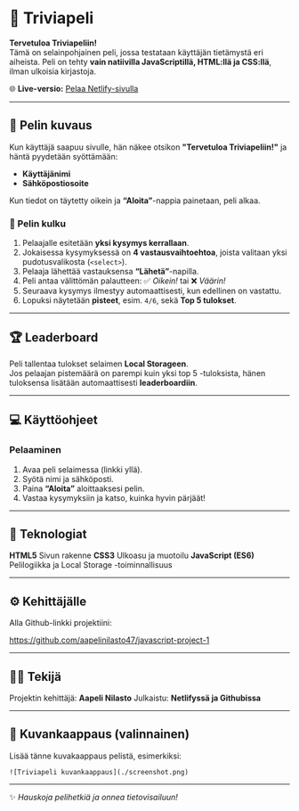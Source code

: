 # 🎲 Triviapeli

**Tervetuloa Triviapeliin!**  
Tämä on selainpohjainen peli, jossa testataan käyttäjän tietämystä eri aiheista. Peli on tehty **vain natiivilla JavaScriptillä, HTML:llä ja CSS:llä**, ilman ulkoisia kirjastoja.

🌐 **Live-versio:** [Pelaa Netlify-sivulla](https://aapelinilasto.netlify.app/)


---

## 🧠 Pelin kuvaus

Kun käyttäjä saapuu sivulle, hän näkee otsikon **"Tervetuloa Triviapeliin!"** ja häntä pyydetään syöttämään:
- **Käyttäjänimi**
- **Sähköpostiosoite**

Kun tiedot on täytetty oikein ja **“Aloita”**-nappia painetaan, peli alkaa.

### 🔹 Pelin kulku
1. Pelaajalle esitetään **yksi kysymys kerrallaan**.  
2. Jokaisessa kysymyksessä on **4 vastausvaihtoehtoa**, joista valitaan yksi pudotusvalikosta (`<select>`).  
3. Pelaaja lähettää vastauksensa **“Lähetä”**-napilla.  
4. Peli antaa välittömän palautteen: ✅ *Oikein!* tai ❌ *Väärin!*  
5. Seuraava kysymys ilmestyy automaattisesti, kun edellinen on vastattu.  
6. Lopuksi näytetään **pisteet**, esim. `4/6`, sekä **Top 5 tulokset**.

---

## 🏆 Leaderboard

Peli tallentaa tulokset selaimen **Local Storageen**.  
Jos pelaajan pistemäärä on parempi kuin yksi top 5 -tuloksista, hänen tuloksensa lisätään automaattisesti **leaderboardiin**.

---

## 💻 Käyttöohjeet

### Pelaaminen
1. Avaa peli selaimessa (linkki yllä).  
2. Syötä nimi ja sähköposti.  
3. Paina **“Aloita”** aloittaaksesi pelin.  
4. Vastaa kysymyksiin ja katso, kuinka hyvin pärjäät!

---

## 🧩 Teknologiat


**HTML5**                     Sivun rakenne
**CSS3**                      Ulkoasu ja muotoilu
**JavaScript (ES6)**          Pelilogiikka ja Local Storage -toiminnallisuus

---

## ⚙️ Kehittäjälle

Alla Github-linkki projektiini:

https://github.com/aapelinilasto47/javascript-project-1


---

## 🧑‍💻 Tekijä

Projektin kehittäjä: **Aapeli Nilasto**
Julkaistu: **Netlifyssä ja Githubissa**  


---

## 📸 Kuvankaappaus (valinnainen)

Lisää tänne kuvakaappaus pelistä, esimerkiksi:
```
![Triviapeli kuvankaappaus](./screenshot.png)
```

---

✨ *Hauskoja pelihetkiä ja onnea tietovisailuun!*
